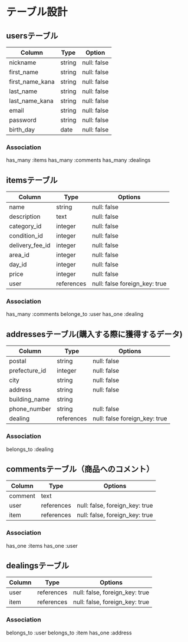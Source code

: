 # テーブル設計

## usersテーブル

| Column          | Type    | Option     |
|-----------------|---------|------------|
| nickname        | string  | null: false|
| first_name      | string  | null: false|
| first_name_kana | string  | null: false|
| last_name       | string  | null: false|
| last_name_kana  | string  | null: false|
| email           | string  | null: false|
| password        | string  | null: false|
| birth_day       | date    | null: false|

### Association

has_many :items 
has_many :comments
has_many :dealings

## itemsテーブル
| Column         | Type      | Options     |
| ---------------| --------- | ----------- |
| name           | string    | null: false |
| description    | text      | null: false |
| category_id    | integer   | null: false |
| condition_id   | integer   | null: false |
| delivery_fee_id| integer   | null: false |
| area_id        | integer   | null: false |
| day_id         | integer   | null: false |
| price          | integer   | null: false |
| user           | references| null: false  foreign_key: true|


### Association

has_many :comments
belonge_to :user
has_one :dealing

## addressesテーブル(購入する際に獲得するデータ)

| Column        | Type       | Options     |
| ------------- | ---------- | ----------- |
| postal        | string     | null: false |
| prefecture_id | integer    | null: false |
| city          | string     | null: false |
| address       | string     | null: false |
| building_name | string     |             |
| phone_number  | string     | null: false |
| dealing       | references | null: false foreign_key: true|

### Association
belongs_to :dealing

## commentsテーブル（商品へのコメント）

| Column  | Type       | Options                        |
| ------- | ---------- | ------------------------------ |
| comment | text       |                                |
| user    | references | null: false, foreign_key: true |
| item    | references | null: false, foreign_key: true |

### Association

has_one :items
has_one :user

 ## dealingsテーブル
| Column  | Type       | Options                        |
| ------- | ---------- | ------------------------------ |
| user    | references | null: false, foreign_key: true |
| item    | references | null: false, foreign_key: true |

### Association
belongs_to :user
belongs_to :item
has_one    :address